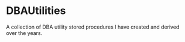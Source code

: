 # DBAUtilities
A collection of DBA utility stored procedures I have created and derived over the years.
